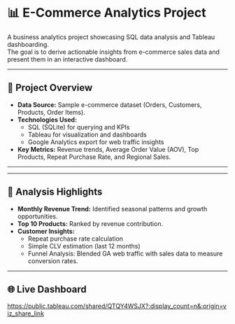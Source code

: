 # 📊 E-Commerce Analytics Project

A business analytics project showcasing SQL data analysis and Tableau dashboarding.  
The goal is to derive actionable insights from e-commerce sales data and present them in an interactive dashboard.

---

## 🚀 Project Overview
- **Data Source:** Sample e-commerce dataset (Orders, Customers, Products, Order Items).
- **Technologies Used:**  
  - SQL (SQLite) for querying and KPIs  
  - Tableau for visualization and dashboards  
  - Google Analytics export for web traffic insights  
- **Key Metrics:** Revenue trends, Average Order Value (AOV), Top Products, Repeat Purchase Rate, and Regional Sales.

---


---

## 📑 Analysis Highlights
- **Monthly Revenue Trend:** Identified seasonal patterns and growth opportunities.  
- **Top 10 Products:** Ranked by revenue contribution.  
- **Customer Insights:**  
  - Repeat purchase rate calculation  
  - Simple CLV estimation (last 12 months)  
  - Funnel Analysis: Blended GA web traffic with sales data to measure conversion rates.

---
  
## 🌐 Live Dashboard
https://public.tableau.com/shared/QTQY4WSJX?:display_count=n&:origin=viz_share_link



